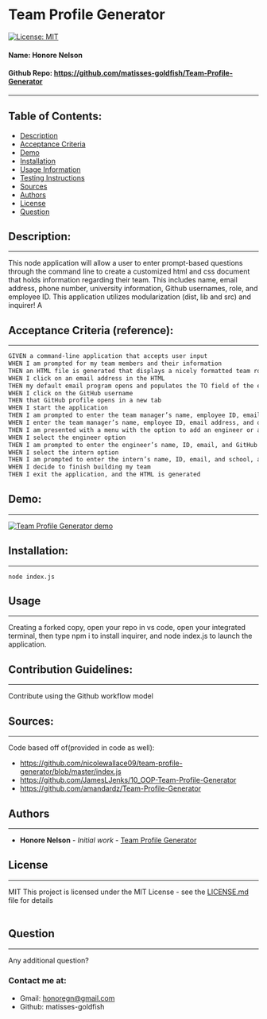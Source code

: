 
# Team Profile Generator 
[![License: MIT](https://img.shields.io/badge/license-MIT-brightgreen)](https://opensource.org/licenses/MIT)
#### **Name:** Honore Nelson
#### **Github Repo:** https://github.com/matisses-goldfish/Team-Profile-Generator
---
    
##  Table of Contents:
* [Description](#description)
* [Acceptance Criteria](#acceptance-criteria-reference)
* [Demo](#demo)
* [Installation](#installation)
* [Usage Information](#usage)
* [Testing Instructions](#testing)
* [Sources](#sources)
* [Authors](#authors)
* [License](#license)
* [Question](#questions)


## Description:
---
This node application will allow a user to enter prompt-based questions through the command line to create a customized html and css document that holds information regarding their team. This includes name, email address, phone number, university information, Github usernames, role, and employee ID. This application utilizes modularization (dist, lib and src) and inquirer!
A

## Acceptance Criteria (reference):
---
```md
GIVEN a command-line application that accepts user input
WHEN I am prompted for my team members and their information
THEN an HTML file is generated that displays a nicely formatted team roster based on user input
WHEN I click on an email address in the HTML
THEN my default email program opens and populates the TO field of the email with the address -->
WHEN I click on the GitHub username
THEN that GitHub profile opens in a new tab
WHEN I start the application
THEN I am prompted to enter the team manager’s name, employee ID, email address, and office number -->
WHEN I enter the team manager’s name, employee ID, email address, and office number
THEN I am presented with a menu with the option to add an engineer or an intern or to finish building my team
WHEN I select the engineer option
THEN I am prompted to enter the engineer’s name, ID, email, and GitHub username, and I am taken back to the menu
WHEN I select the intern option
THEN I am prompted to enter the intern’s name, ID, email, and school, and I am taken back to the menu
WHEN I decide to finish building my team
THEN I exit the application, and the HTML is generated
```

## Demo:
---
[![Team Profile Generator demo](http://img.youtube.com/vi/C5WaazSPVnE/0.jpg)](https://www.youtube.com/embed/C5WaazSPVnE)

## Installation:
---
    node index.js

## Usage
---
Creating a forked copy, open your repo in vs code, open your integrated terminal, then type 
    npm i
to install inquirer, and 
    node index.js 
to launch the application.
    
## Contribution Guidelines:
---
Contribute using the Github workflow model
    
## Sources:
---
Code based off of(provided in code as well):
* https://github.com/nicolewallace09/team-profile-generator/blob/master/index.js
* https://github.com/JamesLJenks/10_OOP-Team-Profile-Generator
* https://github.com/amandardz/Team-Profile-Generator
   
## Authors
---
* **Honore Nelson** - *Initial work* - [Team Profile Generator](https://github.com/matisses-goldfish/Team-Profile-Generator)
    
## License
---
MIT
This project is licensed under the MIT License - see the [LICENSE.md](LICENSE.md) file for details
<br></br>

## Question
---
Any additional question? 
### Contact me at:
* Gmail: honoregn@gmail.com
* Github: matisses-goldfish

